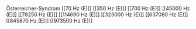 Österreicher-Syndrom
[[70 Hz (E)]]
[[350 Hz (E)]]
[[700 Hz (E)]]
[[45000 Hz (E)]]
[[78250 Hz (E)]]
[[114690 Hz (E)]]
[[323000 Hz (E)]]
[[637080 Hz (E)]]
[[845870 Hz (E)]]
[[973500 Hz (E)]]